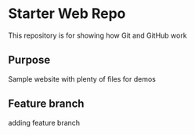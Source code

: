 # Starter Web Repo

This repository is for showing how Git and GitHub work

## Purpose

Sample website with plenty of files for demos

## Feature branch
adding feature branch